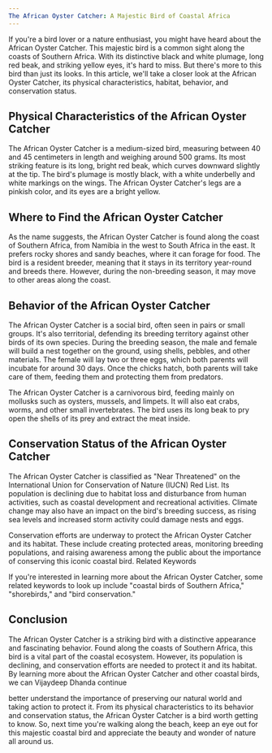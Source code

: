 ```yaml
---
The African Oyster Catcher: A Majestic Bird of Coastal Africa
---
```


If you're a bird lover or a nature enthusiast, you might have heard about the African Oyster Catcher. This majestic bird is a common sight along the coasts of Southern Africa. With its distinctive black and white plumage, long red beak, and striking yellow eyes, it's hard to miss. But there's more to this bird than just its looks. In this article, we'll take a closer look at the African Oyster Catcher, its physical characteristics, habitat, behavior, and conservation status.

## Physical Characteristics of the African Oyster Catcher

The African Oyster Catcher is a medium-sized bird, measuring between 40 and 45 centimeters in length and weighing around 500 grams. Its most striking feature is its long, bright red beak, which curves downward slightly at the tip. The bird's plumage is mostly black, with a white underbelly and white markings on the wings. The African Oyster Catcher's legs are a pinkish color, and its eyes are a bright yellow.

## Where to Find the African Oyster Catcher

As the name suggests, the African Oyster Catcher is found along the coast of Southern Africa, from Namibia in the west to South Africa in the east. It prefers rocky shores and sandy beaches, where it can forage for food. The bird is a resident breeder, meaning that it stays in its territory year-round and breeds there. However, during the non-breeding season, it may move to other areas along the coast.

## Behavior of the African Oyster Catcher

The African Oyster Catcher is a social bird, often seen in pairs or small groups. It's also territorial, defending its breeding territory against other birds of its own species. During the breeding season, the male and female will build a nest together on the ground, using shells, pebbles, and other materials. The female will lay two or three eggs, which both parents will incubate for around 30 days. Once the chicks hatch, both parents will take care of them, feeding them and protecting them from predators.

The African Oyster Catcher is a carnivorous bird, feeding mainly on mollusks such as oysters, mussels, and limpets. It will also eat crabs, worms, and other small invertebrates. The bird uses its long beak to pry open the shells of its prey and extract the meat inside.

## Conservation Status of the African Oyster Catcher

The African Oyster Catcher is classified as "Near Threatened" on the International Union for Conservation of Nature (IUCN) Red List. Its population is declining due to habitat loss and disturbance from human activities, such as coastal development and recreational activities. Climate change may also have an impact on the bird's breeding success, as rising sea levels and increased storm activity could damage nests and eggs.

Conservation efforts are underway to protect the African Oyster Catcher and its habitat. These include creating protected areas, monitoring breeding populations, and raising awareness among the public about the importance of conserving this iconic coastal bird.
Related Keywords

If you're interested in learning more about the African Oyster Catcher, some related keywords to look up include "coastal birds of Southern Africa," "shorebirds," and "bird conservation."

## Conclusion

The African Oyster Catcher is a striking bird with a distinctive appearance and fascinating behavior. Found along the coasts of Southern Africa, this bird is a vital part of the coastal ecosystem. However, its population is declining, and conservation efforts are needed to protect it and its habitat. By learning more about the African Oyster Catcher and other coastal birds, we can
Vijaydeep Dhanda
continue

better understand the importance of preserving our natural world and taking action to protect it. From its physical characteristics to its behavior and conservation status, the African Oyster Catcher is a bird worth getting to know. So, next time you're walking along the beach, keep an eye out for this majestic coastal bird and appreciate the beauty and wonder of nature all around us.
